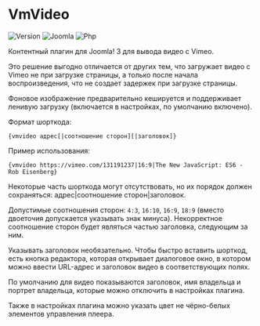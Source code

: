 # VmVideo

![Version](https://img.shields.io/badge/VERSION-1.0.3-0366d6.svg?style=for-the-badge)
![Joomla](https://img.shields.io/badge/joomla-3.7+-1A3867.svg?style=for-the-badge)
![Php](https://img.shields.io/badge/php-5.6+-8892BF.svg?style=for-the-badge)

Контентный плагин для Joomla! 3 для вывода видео с Vimeo.

Это решение выгодно отличается от других тем, что загружает видео с Vimeo не при загрузке страницы, а только после начала воспроизведения, что не создает задержек при загрузке страницы.

Фоновое изображение предварительно кешируется и поддерживает ленивую загрузку (включается в настройках, по умолчанию включено).

Формат шорткода:

```
{vmvideo адрес[|соотношение сторон][|заголовок]}
```

Пример использования:

```
{vmvideo https://vimeo.com/131191237|16:9|The New JavaScript: ES6 - Rob Eisenberg}
```

Некоторые часть шорткода могут отсутствовать, но их порядок должен сохраняться: адрес|соотношение сторон|заголовок.

Допустимые соотношения сторон: `4:3`, `16:10`, `16:9`, `18:9` (вместо двоеточия допускается указывать знак минуса). Некорректное соотношение сторон будет являться частью заголовка, следующим за ним.

Указывать заголовок необязательно. Чтобы быстро вставить шорткод, есть кнопка редактора, которая открывает диалоговое окно, в котором можно ввести URL-адрес и заголовок видео в соответствующих полях.

По умолчанию для видео показываются заголовок, имя владельца и портрет владельца, которые можно отключить в настройках плагина.

Также в настройках плагина можно указать цвет не чёрно-белых элементов управления плеера.
